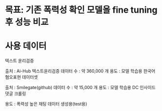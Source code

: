 # 목표: 기존 폭력성 확인 모델을 fine tuning 후 성능 비교

# 사용 데이터
텍스트 윤리검증

출처 : Ai-Hub 텍스트윤리검증
데이터 수 : 약 360,000 개
용도 : 모델 학습용
한국어 혐오표현 데이터셋

출처 : Smilegate(github)
데이터 수 : 약 15,000 개
용도 : 모델 학습용
DC 인사이드 댓글 크롤링

용도 : 폭력성 높은 채팅 데이터 생성용(test용)
